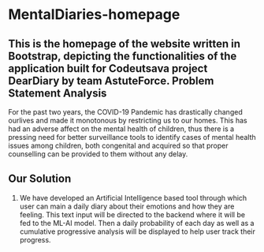 # MentalDiaries-homepage
This is the homepage of the website written in Bootstrap, depicting the functionalities of the application built for Codeutsava project DearDiary by team AstuteForce.
Problem Statement Analysis
----------------------------
For the past two years, the COVID-19 Pandemic has drastically changed ourlives and made it monotonous by restricting us to our homes. This has had an adverse affect
on the mental health of children, thus there is a pressing need for better surveillance tools to identify cases of mental health issues among children, both congenital
and acquired so that proper counselling can be provided to them without any delay.

Our Solution
----------------------------
1) We have developed an Artificial Intelligence based tool through which user can main a daily diary about their emotions and how they are feeling. This text input will 
be directed to the backend where it will be fed to the ML-AI model. Then a daily probability of each day as well as a cumulative progressive analysis will be displayed
to help user track their progress.
